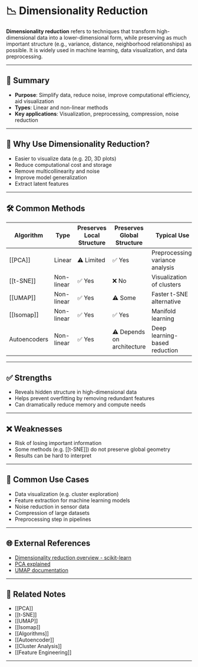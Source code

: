 # 📉 Dimensionality Reduction

**Dimensionality reduction** refers to techniques that transform high-dimensional data into a lower-dimensional form, while preserving as much important structure (e.g., variance, distance, neighborhood relationships) as possible. It is widely used in machine learning, data visualization, and data preprocessing.

---

## 🧠 Summary

- **Purpose**: Simplify data, reduce noise, improve computational efficiency, aid visualization
- **Types**: Linear and non-linear methods
- **Key applications**: Visualization, preprocessing, compression, noise reduction

---

## 🎯 Why Use Dimensionality Reduction?

- Easier to visualize data (e.g. 2D, 3D plots)
- Reduce computational cost and storage
- Remove multicollinearity and noise
- Improve model generalization
- Extract latent features

---

## 🛠️ Common Methods

| Algorithm      | Type      | Preserves Local Structure | Preserves Global Structure | Typical Use                      |
|----------------|-----------|--------------------------|---------------------------|-----------------------------------|
| [[PCA]]        | Linear     | ⚠️ Limited                 | ✅ Yes                      | Preprocessing, variance analysis |
| [[t-SNE]]      | Non-linear | ✅ Yes                     | ❌ No                       | Visualization of clusters        |
| [[UMAP]]       | Non-linear | ✅ Yes                     | ⚠️ Some                    | Faster t-SNE alternative         |
| [[Isomap]]     | Non-linear | ✅ Yes                     | ✅ Yes                      | Manifold learning                |
| Autoencoders   | Non-linear | ✅ Yes                     | ⚠️ Depends on architecture | Deep learning-based reduction    |

---

## ✅ Strengths

- Reveals hidden structure in high-dimensional data
- Helps prevent overfitting by removing redundant features
- Can dramatically reduce memory and compute needs

---

## ❌ Weaknesses

- Risk of losing important information
- Some methods (e.g. [[t-SNE]]) do not preserve global geometry
- Results can be hard to interpret

---

## 🔬 Common Use Cases

- Data visualization (e.g. cluster exploration)
- Feature extraction for machine learning models
- Noise reduction in sensor data
- Compression of large datasets
- Preprocessing step in pipelines

---

## 🌐 External References

- [Dimensionality reduction overview - scikit-learn](https://scikit-learn.org/stable/modules/manifold.html)
- [PCA explained](https://towardsdatascience.com/a-one-stop-shop-for-principal-component-analysis-5582fb7e0a9c)
- [UMAP documentation](https://umap-learn.readthedocs.io/en/latest/)

---

## 🔗 Related Notes

- [[PCA]]
- [[t-SNE]]
- [[UMAP]]
- [[Isomap]]
- [[Algorithms]]
- [[Autoencoder]]
- [[Cluster Analysis]]
- [[Feature Engineering]]

---
